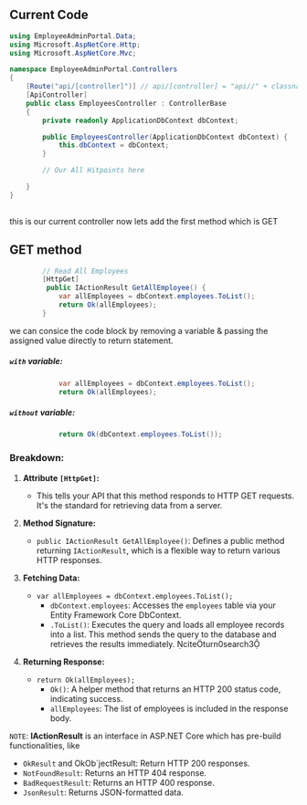 ## Current Code
```C#
using EmployeeAdminPortal.Data;
using Microsoft.AspNetCore.Http;
using Microsoft.AspNetCore.Mvc;

namespace EmployeeAdminPortal.Controllers
{
    [Route("api/[controller]")] // api/[controller] = "api//" + classname.ToLower()-"controller"
    [ApiController]
    public class EmployeesController : ControllerBase
    {
        private readonly ApplicationDbContext dbContext;

        public EmployeesController(ApplicationDbContext dbContext) {
            this.dbContext = dbContext;
        }

        // Our All Hitpoints here

    }
}
 
```  
this is our current controller now lets add the first method which is GET  
## GET method
```C#
        // Read All Employees
        [HttpGet]
         public IActionResult GetAllEmployee() {
            var allEmployees = dbContext.employees.ToList();
            return Ok(allEmployees);
        }
```  
we can consice the code block by removing a variable & passing the assigned value directly to return statement.
##### `with` variable:
```C#
            var allEmployees = dbContext.employees.ToList();
            return Ok(allEmployees);
```  
##### `without` variable:
```C#
            return Ok(dbContext.employees.ToList());
```  
### Breakdown:

1. **Attribute `[HttpGet]`:**
   - This tells your API that this method responds to HTTP GET requests. It's the standard for retrieving data from a server.

2. **Method Signature:**
   - `public IActionResult GetAllEmployee()`: Defines a public method returning `IActionResult`, which is a flexible way to return various HTTP responses.

3. **Fetching Data:**
   - `var allEmployees = dbContext.employees.ToList();`
     - `dbContext.employees`: Accesses the `employees` table via your Entity Framework Core DbContext.
     - `.ToList()`: Executes the query and loads all employee records into a list. This method sends the query to the database and retrieves the results immediately. citeturn0search3

4. **Returning Response:**
   - `return Ok(allEmployees);`
     - `Ok()`: A helper method that returns an HTTP 200 status code, indicating success.
     - `allEmployees`: The list of employees is included in the response body.


`NOTE`: **IActionResult** is an interface in ASP.NET Core which has pre-build functionalities, like  
- `OkResult` and OkOb`jectResult: Return HTTP 200 responses.  
- `NotFoundResult`: Returns an HTTP 404 response.​  
- `BadRequestResult`: Returns an HTTP 400 response.  
- `JsonResult`: Returns JSON-formatted data.  